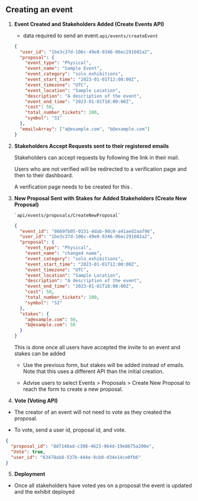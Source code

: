 ## Creating an event

1.  **Event Created and Stakeholders Added (Create Events API)**

    - data required to send an event.`api/events/createEvent`

    ```json
    {
      "user_id": "1be3c37d-106c-49e0-9346-06ec291602a2",
      "proposal": {
        "event_type": "Physical",
        "event_name": "Sample Event",
        "event_category": "solo_exhibitions",
        "event_start_time": "2023-01-01T12:00:00Z",
        "event_timezone": "UTC",
        "event_location": "Sample Location",
        "description": "A description of the event",
        "event_end_time": "2023-01-01T18:00:00Z",
        "cost": 50,
        "total_number_tickets": 100,
        "symbol": "SI"
      },
      "emailsArray": ["a@example.com", "b@example.com"]
    }
    ```

2.  **Stakeholders Accept Requests sent to their registered emails**

    Stakeholders can accept requests by following the link in their mail.

    Users who are not verified will be redirected to a verification page and then to their dashboard.

    A verification page needs to be created for this .

3.  **New Proposal Sent with Stakes for Added Stakeholders (Create New Proposal)**

        `api/events/proposals/CreateNewProposal`

    ```json
    {
      "event_id": "8669fb05-0151-4dab-90c0-a41aed2aaf96",
      "user_id": "1be3c37d-106c-49e0-9346-06ec291602a2",
      "proposal": {
        "event_type": "Physical",
        "event_name": "changed name",
        "event_category": "solo_exhibitions",
        "event_start_time": "2023-01-01T12:00:00Z",
        "event_timezone": "UTC",
        "event_location": "Sample Location",
        "description": "A description of the event",
        "event_end_time": "2023-01-01T18:00:00Z",
        "cost": 50,
        "total_number_tickets": 100,
        "symbol": "SI"
      },
      "stakes": {
        "a@example.com": 50,
        "b@example.com": 50
      }
    }
    ```

    This is done once all users have accepted the invite to an event and stakes can be added

    - Use the previous form, but stakes will be added instead of emails. Note that this uses a different API than the initial creation.

    - Advise users to select Events > Proposals > Create New Proposal to reach the form to create a new proposal.

4.  **Vote (Voting API)**

- The creator of an event will not need to vote as they created the proposal.

- To vote, send a user id, proposal id, and vote.

```json
{
  "proposal_id": "8d7148ad-c308-4623-964d-19e8675a200e",
  "Vote": true,
  "user_id": "63478ab8-537b-444e-9cb0-d34e14ce0fb6"
}
```

5. **Deployment**

- Once all stakeholders have voted yes on a proposal the event is updated and the exhibit deployed
